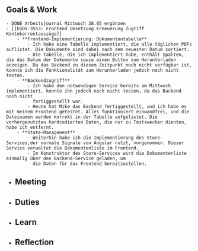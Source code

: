 ## Goals & Work
	- DONE Arbeitsjournal Mittwoch 28.05 ergänzen
	- [[EGOV-3553: Frontend Umsetzung Erneuerung Zugriff Kontokorrentauszüge]]
		- **Frontend-Implementierung: Dokumententabelle**
			- Ich habe eine Tabelle implementiert, die alle täglichen PDFs auflistet. Die Dokumente sind dabei nach dem neuesten Datum sortiert.
			- Die Tabelle, die ich implementiert habe, enthält Spalten, die das Datum der Dokumente sowie einen Button zum Herunterladen anzeigen. Da das Backend zu diesem Zeitpunkt noch nicht verfügbar ist, konnte ich die Funktionalität zum Herunterladen jedoch noch nicht testen.
		- **Backendzugriff**
			- Ich habe den notwendigen Service bereits am Mittwoch implementiert, konnte ihn jedoch noch nicht testen, da das Backend noch nicht 
			  fertiggestellt war.
			- Heute hat Mike das Backend fertiggestellt, und ich habe es mit meinem Frontend getestet. Alles funktioniert einwandfrei, und die Dateinamen werden korrekt in der Tabelle aufgelistet. Die vorhergenutzten hardcodierten Daten, die nur zu Testzwecken dienten, habe ich entfernt.
		- **State-Management**
			- Weiterhin habe ich die Implementierung des Store-Services,der normale Signale von Angular nutzt, vorgenommen. Dieser Service verwaltet die Dokumentenliste im Frontend.
			- Im Konstruktor des Store-Services wird die Dokumentenliste einmalig über den Backend-Service geladen, um 
			  die Daten für das Frontend bereitzustellen.
- ## Meeting
- ## Duties
- ## Learn
- ## Reflection